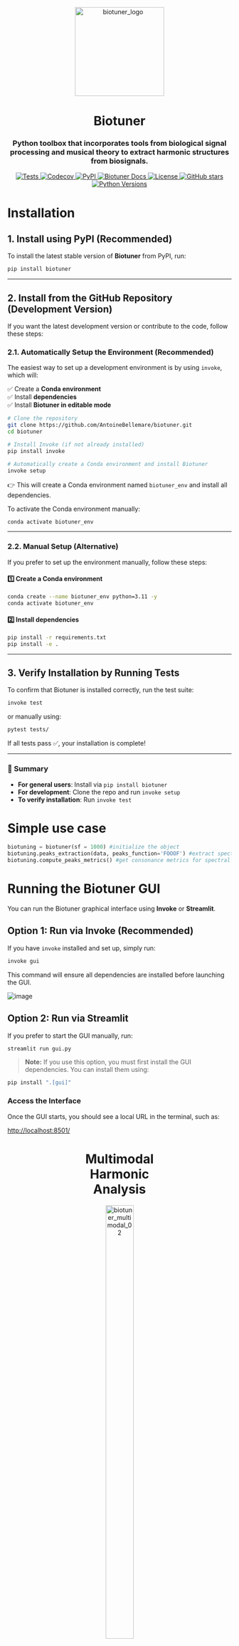 <p align="center">
  <img src="https://github.com/AntoineBellemare/biotuner/assets/49297774/fc83d888-db2a-4f9f-ba26-65a58c42b72d" alt="biotuner_logo" width="200"/>
</p>

<h1 align="center">Biotuner</h1>
<h3 align="center"> Python toolbox that incorporates tools from biological signal processing and musical theory to extract harmonic structures from biosignals. </h3>

<p align="center">
  <a href="https://github.com/AntoineBellemare/biotuner/actions/workflows/ci.yml">
    <img alt="Tests" src="https://github.com/AntoineBellemare/biotuner/actions/workflows/python-test.yml/badge.svg">
  </a>

  <a href="https://codecov.io/github/AntoineBellemare/biotuner">
    <img alt="Codecov" src="https://codecov.io/github/AntoineBellemare/biotuner/branch/main/graph/badge.svg?token=DW8JS03EV9">
  </a>

  <a href="https://pypi.org/project/biotuner/">
    <img alt="PyPI" src="https://img.shields.io/pypi/v/biotuner">
  </a>
  
  <a href="https://antoinebellemare.github.io/biotuner/">
    <img alt="Biotuner Docs" src="https://img.shields.io/website?label=Docs&up_color=blue&url=https%3A%2F%2Fantoinebellemare.github.io%2Fbiotuner%2F">
</a>

  
  <a href="https://github.com/AntoineBellemare/biotuner/blob/main/LICENSE">
    <img alt="License" src="https://img.shields.io/github/license/AntoineBellemare/biotuner">
  </a>
  
  <a href="https://github.com/AntoineBellemare/biotuner/stargazers">
    <img alt="GitHub stars" src="https://img.shields.io/github/stars/AntoineBellemare/biotuner?style=social">
  </a>

  <a href="https://pypi.org/project/biotuner/">
    <img alt="Python Versions" src="https://img.shields.io/pypi/pyversions/biotuner">
  </a>

  
</p>

<!-- 🧬![Biotuner](https://img.shields.io/badge/Biotuner-Documentation-blue?style=for-the-badge&logo=bookstack) 🎹 -->


# **Installation**

## **1. Install using PyPI (Recommended)**
To install the latest stable version of **Biotuner** from PyPI, run:
```bash
pip install biotuner
```

---

## **2. Install from the GitHub Repository (Development Version)**
If you want the latest development version or contribute to the code, follow these steps:

### **2.1. Automatically Setup the Environment (Recommended)**
The easiest way to set up a development environment is by using `invoke`, which will:

✅ Create a **Conda environment**  
✅ Install **dependencies**  
✅ Install **Biotuner in editable mode**  

```bash
# Clone the repository
git clone https://github.com/AntoineBellemare/biotuner.git
cd biotuner

# Install Invoke (if not already installed)
pip install invoke

# Automatically create a Conda environment and install Biotuner
invoke setup
```
👉 This will create a Conda environment named `biotuner_env` and install all dependencies.

To activate the Conda environment manually:
```bash
conda activate biotuner_env
```

---

### **2.2. Manual Setup (Alternative)**
If you prefer to set up the environment manually, follow these steps:

#### **1️⃣ Create a Conda environment**
```bash
conda create --name biotuner_env python=3.11 -y
conda activate biotuner_env
```

#### **2️⃣ Install dependencies**
```bash
pip install -r requirements.txt
pip install -e .
```

---

## **3. Verify Installation by Running Tests**
To confirm that Biotuner is installed correctly, run the test suite:
```bash
invoke test
```
or manually using:
```bash
pytest tests/
```
If all tests pass ✅, your installation is complete!

---

### **🎯 Summary**
- **For general users**: Install via `pip install biotuner`
- **For development**: Clone the repo and run `invoke setup`
- **To verify installation**: Run `invoke test`

# Simple use case

```python
biotuning = biotuner(sf = 1000) #initialize the object
biotuning.peaks_extraction(data, peaks_function='FOOOF') #extract spectral peaks
biotuning.compute_peaks_metrics() #get consonance metrics for spectral peaks

```
# Running the Biotuner GUI

You can run the Biotuner graphical interface using **Invoke** or **Streamlit**.

## Option 1: Run via Invoke (Recommended)

If you have `invoke` installed and set up, simply run:

```sh
invoke gui
```
This command will ensure all dependencies are installed before launching the GUI.

![image](https://github.com/user-attachments/assets/5566dea7-378c-4621-9ec8-7e2ef6991c57)

## Option 2: Run via Streamlit

If you prefer to start the GUI manually, run:

```sh
streamlit run gui.py
```

> **Note:** If you use this option, you must first install the GUI dependencies. You can install them using:

```sh
pip install ".[gui]"
```

### Access the Interface

Once the GUI starts, you should see a local URL in the terminal, such as:

[http://localhost:8501/](http://localhost:8501/)

<div align="center" style="width: 50%; margin: auto; text-align: center;">

<h1 align="center">Multimodal Harmonic Analysis</h1>

  <p>
    <img src="https://github.com/user-attachments/assets/7e99e0ec-a1da-44f2-8ad9-bdfce8f4a36f" alt="biotuner_multimodal_02" width="50%">
  </p>

The figure above illustrates Biotuner's ability to extract harmonic structures across different biological and physical systems. It showcases harmonic ratios detected in biosignals from the **brain**, **heart**, and **plants**, as well as their correspondence with audio signals. By analyzing the fundamental frequency relationships in these diverse modalities, Biotuner enables a cross-domain exploration of resonance and tuning in biological and artificial systems.

</div>

![Biotuner_pipeline (6)-page-001](https://user-images.githubusercontent.com/49297774/153693263-90c1e49e-a8c0-4a93-8219-491d1ede32e1.jpg)

## Peaks extraction methods

![biotuner_peaks_extraction](https://user-images.githubusercontent.com/49297774/156813349-ddcd40d0-57c9-41f2-b62a-7cbb4213e515.jpg)

